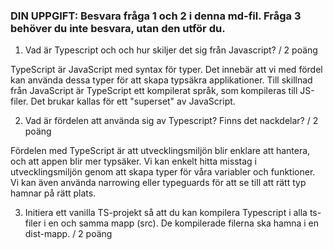 ### DIN UPPGIFT: Besvara fråga 1 och 2 i denna md-fil. Fråga 3 behöver du inte besvara, utan den utför du.

1. Vad är Typescript och och hur skiljer det sig från Javascript? / 2 poäng

TypeScript är JavaScript med syntax för typer. Det innebär att vi med fördel kan använda dessa typer för att skapa typsäkra applikationer. Till skillnad från JavaScript är TypeScript ett kompilerat språk, som kompileras till JS-filer. Det brukar kallas för ett "superset" av JavaScript.

2. Vad är fördelen att använda sig av Typescript? Finns det nackdelar? / 2 poäng

Fördelen med TypeScript är att utvecklingsmiljön blir enklare att hantera, och att appen blir mer typsäker. Vi kan enkelt hitta misstag i utvecklingsmiljön genom att skapa typer för våra variabler och funktioner. Vi kan även använda narrowing eller typeguards för att se till att rätt typ hamnar på rätt plats.

3. Initiera ett vanilla TS-projekt så att du kan kompilera
   Typescript i alla ts-filer i en och samma mapp (src). De kompilerade filerna ska hamna i en dist-mapp. / 2 poäng
